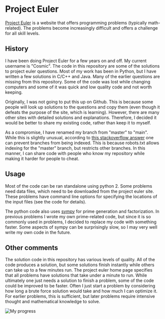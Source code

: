 # Project Euler

[Project Euler](https://projecteuler.net/) is a website that offers
programming problems (typically math-related). The problems become
increasingly difficult and offers a challenge for all skill levels.

## History

I have been doing Project Euler for a few years on and off. My current
username is "Cosmic". The code in this repository are some of the solutions
to project euler questions. Most of my work has been in Python, but I have
written a few solutions in C/C++ and Java. Many of the earlier questions are
missing from this repository. Some of the code was lost while changing
computers and some of it was quick and low quality code and not worth
keeping.

Originally, I was not going to put this up on Github. This is because some
people will look up solutions to the questions and copy them (even though
it defeats the purpose of the site, which is learning). However, there are
many other sites with detailed solutions and explanations. Therefore, I
decided it would be better to share my existing code, rather than keep it to
myself.

As a compromise, I have renamed my branch from "master" to "main". While this is
slightly unusual, according to [this stackoverflow answer](http://stackoverflow.com/a/15987482)
one can prevent branches from being indexed. This is because robots.txt allows
indexing for the "master" branch, but restricts other branches. In this manner,
I can share code with people who know my repository while making it harder for
people to cheat.

## Usage

Most of the code can be ran standalone using python 2. Some problems need
data files, which need to be downloaded from the project euler site. These
problems have command line options for specifying the locations of the
input files (see the code for details).

The python code also uses [sympy](http://www.sympy.org/en/index.html) for
prime generation and factorization. In previous problems I wrote my own
prime-related code, but since it is so commonly used in problems, I decided
to replace my code with something faster. Some aspects of sympy can be
surprisingly slow, so I may very well write my own code in the future.

## Other comments

The solution code in this repository has various levels of quality. All of
the code produces a solution, but some solutions finish instantly while
others can take up to a few minutes run. The project euler home page
specifies that all problems have solutions that take under a minute to run.
While ultimately one just needs a solution to finish a problem, some of the
code could be improved to be faster. Often I just start a problem by considering
how long a brute force solution would take and how much I can optimize it. For
earlier problems, this is sufficient, but later problems require intensive
thought and mathematical knowledge to solve.

![My progress](https://projecteuler.net/profile/Cosmic.png)
